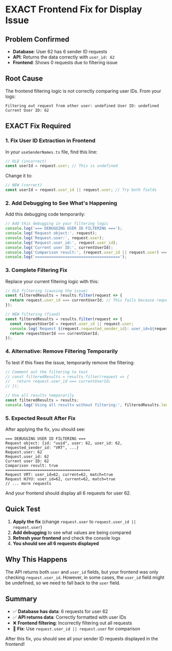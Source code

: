 # EXACT Frontend Fix for Display Issue

## Problem Confirmed
- **Database**: User 62 has 6 sender ID requests
- **API**: Returns the data correctly with `user_id: 62`
- **Frontend**: Shows 0 requests due to filtering issue

## Root Cause
The frontend filtering logic is not correctly comparing user IDs. From your logs:
```
Filtering out request from other user: undefined User ID: undefined Current User ID: 62
```

## EXACT Fix Required

### 1. Fix User ID Extraction in Frontend

In your `useSenderNames.ts` file, find this line:
```javascript
// OLD (incorrect)
const userId = request.user; // This is undefined
```

Change it to:
```javascript
// NEW (correct)
const userId = request.user_id || request.user; // Try both fields
```

### 2. Add Debugging to See What's Happening

Add this debugging code temporarily:
```javascript
// Add this debugging in your filtering logic
console.log('=== DEBUGGING USER ID FILTERING ===');
console.log('Request object:', request);
console.log('Request.user:', request.user);
console.log('Request.user_id:', request.user_id);
console.log('Current user ID:', currentUserId);
console.log('Comparison result:', (request.user_id || request.user) === currentUserId);
console.log('=====================================');
```

### 3. Complete Filtering Fix

Replace your current filtering logic with this:
```javascript
// OLD filtering (causing the issue)
const filteredResults = results.filter(request => {
  return request.user_id === currentUserId; // This fails because request.user_id might be undefined
});

// NEW filtering (fixed)
const filteredResults = results.filter(request => {
  const requestUserId = request.user_id || request.user;
  console.log(`Request ${request.requested_sender_id}: user_id=${requestUserId}, current=${currentUserId}, match=${requestUserId === currentUserId}`);
  return requestUserId === currentUserId;
});
```

### 4. Alternative: Remove Filtering Temporarily

To test if this fixes the issue, temporarily remove the filtering:
```javascript
// Comment out the filtering to test
// const filteredResults = results.filter(request => {
//   return request.user_id === currentUserId;
// });

// Use all results temporarily
const filteredResults = results;
console.log('Using all results without filtering:', filteredResults.length);
```

### 5. Expected Result After Fix

After applying the fix, you should see:
```
=== DEBUGGING USER ID FILTERING ===
Request object: {id: "uuid", user: 62, user_id: 62, requested_sender_id: "VRT", ...}
Request.user: 62
Request.user_id: 62
Current user ID: 62
Comparison result: true
=====================================
Request VRT: user_id=62, current=62, match=true
Request HJYU: user_id=62, current=62, match=true
// ... more requests
```

And your frontend should display all 6 requests for user 62.

## Quick Test

1. **Apply the fix** (change `request.user` to `request.user_id || request.user`)
2. **Add debugging** to see what values are being compared
3. **Refresh your frontend** and check the console logs
4. **You should see all 6 requests displayed**

## Why This Happens

The API returns both `user` and `user_id` fields, but your frontend was only checking `request.user_id`. However, in some cases, the `user_id` field might be undefined, so we need to fall back to the `user` field.

## Summary

- ✅ **Database has data**: 6 requests for user 62
- ✅ **API returns data**: Correctly formatted with user IDs
- ❌ **Frontend filtering**: Incorrectly filtering out all requests
- 🔧 **Fix**: Use `request.user_id || request.user` for comparison

After this fix, you should see all your sender ID requests displayed in the frontend!
















